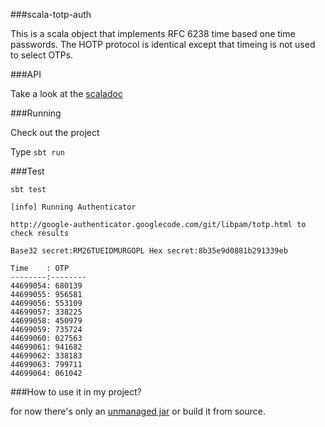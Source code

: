 ###scala-totp-auth

This is a scala object that implements RFC 6238 time based one time passwords.
The HOTP protocol is identical except that timeing is not used to select OTPs.

###API

Take a look at the [scaladoc](http://milo-minderbender.github.com/scala-totp-auth/target/scala-2.9.2/api/org/catch22/totp/auth/package.html) 

###Running

Check out the project 

Type `sbt run` 

###Test

`sbt test`



    [info] Running Authenticator 
    
    http://google-authenticator.googlecode.com/git/libpam/totp.html to check results
    
    Base32 secret:RM26TUEIDMURGOPL Hex secret:8b35e9d0881b291339eb
    
    Time    : OTP
    --------:--------
    44699054: 680139
    44699055: 956581
    44699056: 553109
    44699057: 338225
    44699058: 450979
    44699059: 735724
    44699060: 027563
    44699061: 941682
    44699062: 338183
    44699063: 799711
    44699064: 061042

###How to use it in my project?

for now there's only an [unmanaged jar](https://github.com/milo-minderbender/scala-totp-auth/raw/gh-pages/target/scala-2.9.2/scala-totp-auth_2.9.2-1.01.jar) or build it from source.
